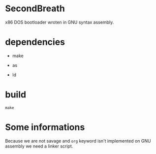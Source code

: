# SecondBreath

x86 DOS bootloader wroten in GNU syntax assembly.

# dependencies

* make

* as

* ld

# build

`make`


# Some informations

Because we are not savage and `org` keyword isn't implemented on GNU assembly we need a linker script.
